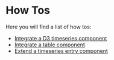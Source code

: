 # How Tos

Here you will find a list of how tos:

- [Integrate a D3 timeseries component](./how-tos/integrate-a-d3-timeseries-component.html)
- [Integrate a table component](./how-tos/integrate-a-table-component.html)
- [Extend a timeseries entry component](.how-tos/extend-a-timeseries-entry-component.html)